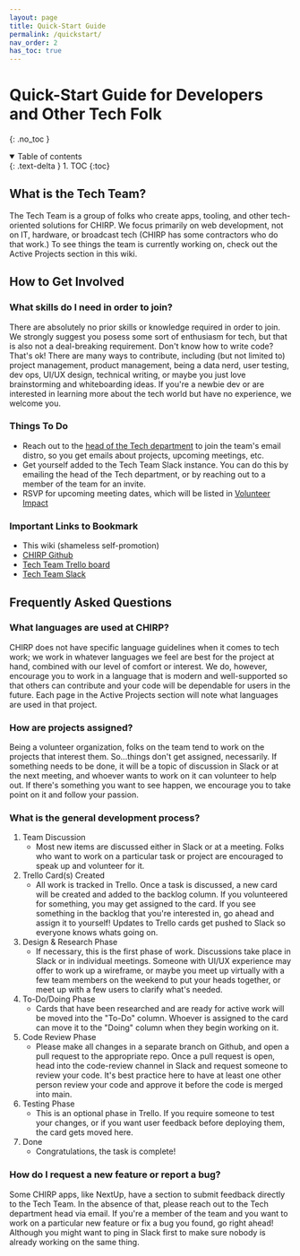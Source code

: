 ```yaml
---
layout: page
title: Quick-Start Guide
permalink: /quickstart/
nav_order: 2
has_toc: true
---
```


# Quick-Start Guide for Developers and Other Tech Folk
{: .no_toc }

<details open markdown="block">
  <summary>
    Table of contents
  </summary>
  {: .text-delta }
1. TOC
{:toc}
</details>

## What is the Tech Team?
The Tech Team is a group of folks who create apps, tooling, and other tech-oriented solutions for CHIRP. We focus primarily on web development, not on IT, hardware, or broadcast tech (CHIRP has some contractors who do that work.) To see things the team is currently working on, check out the Active Projects section in this wiki.

## How to Get Involved

### What skills do I need in order to join?
There are absolutely no prior skills or knowledge required in order to join. We strongly suggest you posess some sort of enthusiasm for tech, but that is also not a deal-breaking requirement. Don't know how to write code? That's ok! There are many ways to contribute, including (but not limited to) project management, product management, being a data nerd, user testing, dev ops, UI/UX design, technical writing, or maybe you just love brainstorming and whiteboarding ideas. If you're a newbie dev or are interested in learning more about the tech world but have no experience, we welcome you.

### Things To Do
* Reach out to the [head of the Tech department](https://volunteers.chirpradio.org/leadership) to join the team's email distro, so you get emails about projects, upcoming meetings, etc.
* Get yourself added to the Tech Team Slack instance. You can do this by emailing the head of the Tech department, or by reaching out to a member of the team for an invite.
* RSVP for upcoming meeting dates, which will be listed in [Volunteer Impact](https://app.betterimpact.com/Volunteer/Schedule/OpportunityDetails?guid=bb279863-4453-4b33-86e4-734e55090fe2&goBackToList=True)

### Important Links to Bookmark
* This wiki (shameless self-promotion)
* [CHIRP Github](https://github.com/chirpradio)
* [Tech Team Trello board](https://trello.com/b/B1L4W9A9/dev-projects)
* [Tech Team Slack](https://chirpdev.slack.com/archives/C01GSPCEDMK)

## Frequently Asked Questions

### What languages are used at CHIRP?
CHIRP does not have specific language guidelines when it comes to tech work; we work in whatever languages we feel are best for the project at hand, combined with our level of comfort or interest. We do, however, encourage you to work in a language that is modern and well-supported so that others can contribute and your code will be dependable for users in the future. Each page in the Active Projects section will note what languages are used in that project.

### How are projects assigned?
Being a volunteer organization, folks on the team tend to work on the projects that interest them. So...things don't get assigned, necessarily. If something needs to be done, it will be a topic of discussion in Slack or at the next meeting, and whoever wants to work on it can volunteer to help out. If there's something you want to see happen, we encourage you to take point on it and follow your passion.

### What is the general development process?
1. Team Discussion
	- Most new items are discussed either in Slack or at a meeting. Folks who want to work on a particular task or project are encouraged to speak up and volunteer for it.
2. Trello Card(s) Created
	- All work is tracked in Trello. Once a task is discussed, a new card will be created and added to the backlog column. If you volunteered for something, you may get assigned to the card. If you see something in the backlog that you're interested in, go ahead and assign it to yourself! Updates to Trello cards get pushed to Slack so everyone knows whats going on.
3. Design & Research Phase
	- If necessary, this is the first phase of work. Discussions take place in Slack or in individual meetings. Someone with UI/UX experience may offer to work up a wireframe, or maybe you meet up virtually with a few team members on the weekend to put your heads together, or meet up with a few users to clarify what's needed.
4. To-Do/Doing Phase
	- Cards that have been researched and are ready for active work will be moved into the "To-Do" column. Whoever is assigned to the card can move it to the "Doing" column when they begin working on it.
5. Code Review Phase
	- Please make all changes in a separate branch on Github, and open a pull request to the appropriate repo. Once a pull request is open, head into the code-review channel in Slack and request someone to review your code. It's best practice here to have at least one other person review your code and approve it before the code is merged into main.
6. Testing Phase
	- This is an optional phase in Trello. If you require someone to test your changes, or if you want user feedback before deploying them, the card gets moved here.
7. Done
	- Congratulations, the task is complete!

### How do I request a new feature or report a bug?
Some CHIRP apps, like NextUp, have a section to submit feedback directly to the Tech Team. In the absence of that, please reach out to the Tech department head via email. If you're a member of the team and you want to work on a particular new feature or fix a bug you found, go right ahead! Although you might want to ping in Slack first to make sure nobody is already working on the same thing.